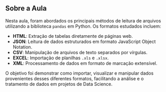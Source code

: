 ## Sobre a Aula

Nesta aula, foram abordados os principais métodos de leitura de arquivos utilizando a biblioteca `pandas` em Python. Os formatos estudados incluem:

- **HTML**: Extração de tabelas diretamente de páginas web.
- **JSON**: Leitura de dados estruturados em formato JavaScript Object Notation.
- **CSV**: Manipulação de arquivos de texto separados por vírgulas.
- **EXCEL**: Importação de planilhas `.xls` e `.xlsx`.
- **XML**: Processamento de dados em formato de marcação extensível.

O objetivo foi demonstrar como importar, visualizar e manipular dados provenientes desses diferentes formatos, facilitando a análise e o tratamento de dados em projetos de Data Science.

